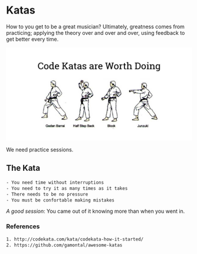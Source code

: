 # Katas


How to you get to be a great musician? Ultimately, greatness comes
from practicing; applying the theory over and over and over, using
feedback to get better every time.

<img src="https://raw.githubusercontent.com/wandersoncferreira/katas/master/images/kata.jpg"/>

We need practice sessions.

## The Kata

    - You need time without interruptions
    - You need to try it as many times as it takes
    - There needs to be no pressure
    - You must be confortable making mistakes
    
*A good session*: You came out of it knowing more than when you went in.


### References

    1. http://codekata.com/kata/codekata-how-it-started/
    2. https://github.com/gamontal/awesome-katas
